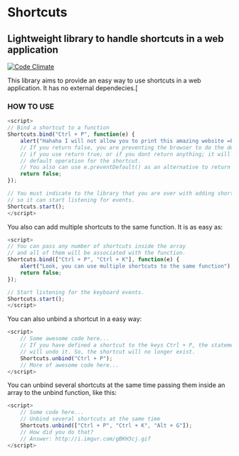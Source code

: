 # Shortcuts
## Lightweight library to handle shortcuts in a web application
[![Code Climate](https://codeclimate.com/github/mathnogueira/Shortcuts/badges/gpa.svg)](https://codeclimate.com/github/mathnogueira/Shortcuts)

This library aims to provide an easy way to use shortcuts in a web application. It has no external dependecies.[

### HOW TO USE
```javascript
<script>
// Bind a shortcut to a function
Shortcuts.bind("Ctrl + P", function(e) {
    alert("Hahaha I will not allow you to print this amazing website =P");
    // If you return false, you are preventing the browser to do the default operation for that shortcut
    // if you use return true; or if you dont return anything; it will execute the
    // default operation for the shortcut.
    // You also can use e.preventDefault() as an alternative to return false;
    return false;
});

// You must indicate to the library that you are over with adding shortcuts,
// so it can start listening for events.
Shortcuts.start();
</script>
```

You also can add multiple shortcuts to the same function. It is as easy as:

```javascript
<script>
// You can pass any number of shortcuts inside the array
// and all of them will be associated with the function.
Shortcuts.bind(["Ctrl + P", "Ctrl + K"], function(e) {
    alert("Look, you can use multiple shortcuts to the same function");
    return false;
});

// Start listening for the keyboard events.
Shortcuts.start();
</script>
```

You can also unbind a shortcut in a easy way:

```javascript
<script>
    // Some awesome code here...
    // If you have defined a shortcut to the keys Ctrl + P, the statement bellow
    // will undo it. So, the shortcut will no longer exist.
    Shortcuts.unbind("Ctrl + P");
    // More of awesome code here...
</script>
```
You can unbind several shortcuts at the same time passing them inside an array to the unbind function,
like this:

```javascript
<script>
    // Some code here...
    // Unbind several shortcuts at the same time
    Shortcuts.unbind(["Ctrl + P", "Ctrl + K", "Alt + G"]);
    // How did you do that?
    // Answer: http://i.imgur.com/gBKH3cj.gif
</script>
```
